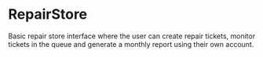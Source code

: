# RepairStore
Basic repair store interface where the user can create repair tickets, monitor tickets in the queue and generate a monthly report using their own account. 
